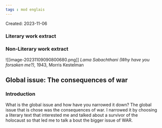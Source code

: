 ```yaml
---
tags : mod englais
---
```

Created: 2023-11-06

### Literary work extract



### Non-Literary work extract
![[image-20231109090800680.png]]
 _Lama Sabachthani (Why have you forsaken me?),_ 1943, Morris Kestelman

## Global issue: **The consequences of war**

### Introduction
What is the global issue and how have you narrowed it down?
The global issue that is chose was the consequences of war. I narrowed it by choosing a literary text that interested me and talked about a survivor of the holocaust so that led me to talk a bout the bigger issue of WAR.